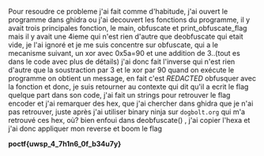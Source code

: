 Pour resoudre ce probleme j'ai fait comme d'habitude, j'ai ouvert le programme dans ghidra ou j'ai decouvert les fonctions du programme, il y avait trois principales fonction, le main, obfuscate et print_obfuscate_flag mais il y avait une 4ieme qui n'est rien d'autre que deobfuscate qui etait vide, je l'ai ignoré et je me suis concentre sur obfuscate, qui a le mecanisme suivant, un xor avec 0x5a=90 et une addition de 3..(tout es dans le code avec plus de détails) j'ai donc fait l'inverse qui n'est rien d'autre que la soustraction par 3 et le xor par 90 
quand on exécute le programme on obtient un message, en fait c'est *REDACTED* obfusquer avec la fonction et donc, je suis retourner au contexte qui dit qu'il a ecrit le flag quelque part dans son code, j'ai fait un strings pour retrouver le flag encoder et j'ai remarquer des hex, que j'ai chercher dans ghidra que je n'ai pas retrouver, juste après j'ai utiliser binary ninja sur `dogbolt.org` qui m'a retrouvé ces hex, où? bien enfoui dans deobfuscate() , j'ai copier l'hexa et j'ai donc appliquer mon reverse et boom le flag 

**poctf{uwsp_4_7h1n6_0f_b34u7y}**
